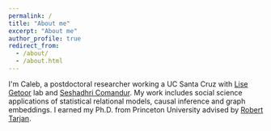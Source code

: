 ```yaml
---
permalink: /
title: "About me"
excerpt: "About me"
author_profile: true
redirect_from: 
  - /about/
  - /about.html
---
```


I'm Caleb, a postdoctoral researcher working a UC Santa Cruz with [Lise Getoor](https://linqs.soe.ucsc.edu/home) lab and [Seshadhri Comandur](https://users.soe.ucsc.edu/~sesh/). My work includes social science applications of statistical relational models, causal inference and graph embeddings. I earned my Ph.D. from Princeton University advised by [Robert Tarjan](https://www.cs.princeton.edu/~ret/).